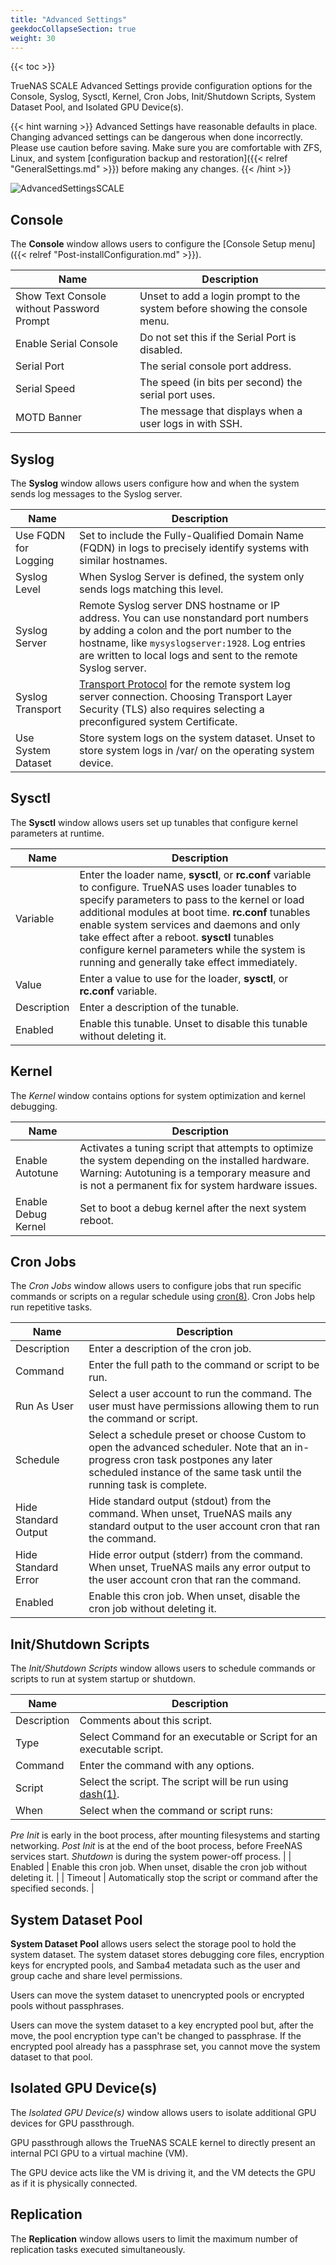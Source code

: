 ```yaml
---
title: "Advanced Settings"
geekdocCollapseSection: true
weight: 30
---
```


{{< toc >}}

TrueNAS SCALE Advanced Settings provide configuration options for the Console, Syslog, Sysctl, Kernel, Cron Jobs, Init/Shutdown Scripts, System Dataset Pool, and Isolated GPU Device(s).

{{< hint warning >}} 
Advanced Settings have reasonable defaults in place. Changing advanced settings can be dangerous when done incorrectly. Please use caution before saving. Make sure you are comfortable with ZFS, Linux, and system [configuration backup and restoration]({{< relref "GeneralSettings.md" >}}) before making any changes. 
{{< /hint >}}

![AdvancedSettingsSCALE](/images/SCALE/AdvancedSettingsSCALE.png "SCALE Advanced Settings Screen")

## Console

The **Console** window allows users to configure the [Console Setup menu]({{< relref "Post-installConfiguration.md" >}}).

| Name | Description |
|------|-------------|
| Show Text Console without Password Prompt | Unset to add a login prompt to the system before showing the console menu. |
| Enable Serial Console | Do not set this if the Serial Port is disabled. |
| Serial Port | The serial console port address. |
| Serial Speed | The speed (in bits per second) the serial port uses. |
| MOTD Banner | The message that displays when a user logs in with SSH. |

## Syslog

The **Syslog** window allows users configure how and when the system sends log messages to the Syslog server.

| Name | Description |
|------|-------------|
| Use FQDN for Logging | Set to include the Fully-Qualified Domain Name (FQDN) in logs to precisely identify systems with similar hostnames. |
| Syslog Level | When Syslog Server is defined, the system only sends logs matching this level. |
| Syslog Server | Remote Syslog server DNS hostname or IP address. You can use nonstandard port numbers by adding a colon and the port number to the hostname, like `mysyslogserver:1928`. Log entries are written to local logs and sent to the remote Syslog server. |
| Syslog Transport | [Transport Protocol](https://tools.ietf.org/html/rfc8095) for the remote system log server connection. Choosing Transport Layer Security (TLS) also requires selecting a preconfigured system Certificate. |
| Use System Dataset | Store system logs on the system dataset. Unset to store system logs in /var/ on the operating system device. |

## Sysctl

The **Sysctl** window allows users set up tunables that configure kernel parameters at runtime.

| Name | Description |
|------|-------------|
| Variable | Enter the loader name, **sysctl**, or **rc.conf** variable to configure. TrueNAS uses loader tunables to specify parameters to pass to the kernel or load additional modules at boot time. **rc.conf** tunables enable system services and daemons and only take effect after a reboot. **sysctl** tunables configure kernel parameters while the system is running and generally take effect immediately. |
| Value | Enter a value to use for the loader, **sysctl**, or **rc.conf** variable. |
| Description | Enter a description of the tunable. |
| Enabled | Enable this tunable. Unset to disable this tunable without deleting it. |

## Kernel

The *Kernel* window contains options for system optimization and kernel debugging.

| Name | Description |
|------|-------------|
| Enable Autotune | Activates a tuning script that attempts to optimize the system depending on the installed hardware. Warning: Autotuning is a temporary measure and is not a permanent fix for system hardware issues. |
| Enable Debug Kernel | Set to boot a debug kernel after the next system reboot. |

## Cron Jobs

The *Cron Jobs* window allows users to configure jobs that run specific commands or scripts on a regular schedule using [cron(8)](https://manpages.debian.org/testing/cron/cron.8.en.html "Cron Man Page"). Cron Jobs help run repetitive tasks.

| Name | Description |
|------|-------------|
| Description | Enter a description of the cron job. |
| Command | Enter the full path to the command or script to be run. |
| Run As User | Select a user account to run the command. The user must have permissions allowing them to run the command or script. |
| Schedule | Select a schedule preset or choose Custom to open the advanced scheduler. Note that an in-progress cron task postpones any later scheduled instance of the same task until the running task is complete. |
| Hide Standard Output | Hide standard output (stdout) from the command. When unset, TrueNAS mails any standard output to the user account cron that ran the command. |
| Hide Standard Error | Hide error output (stderr) from the command. When unset, TrueNAS mails any error output to the user account cron that ran the command. |
| Enabled | Enable this cron job. When unset, disable the cron job without deleting it. |

## Init/Shutdown Scripts

The *Init/Shutdown Scripts* window allows users to schedule commands or scripts to run at system startup or shutdown. 

| Name | Description |
|------|-------------|
| Description | Comments about this script. |
| Type | Select Command for an executable or Script for an executable script. |
| Command | Enter the command with any options. |
| Script | Select the script. The script will be run using [dash(1)](https://manpages.debian.org/testing/dash/sh.1.en.html "dash(1) Page"). |
| When | Select when the command or script runs:
*Pre Init* is early in the boot process, after mounting filesystems and starting networking.
*Post Init* is at the end of the boot process, before FreeNAS services start.
*Shutdown* is during the system power-off process. |
| Enabled | Enable this cron job. When unset, disable the cron job without deleting it. |
| Timeout | Automatically stop the script or command after the specified seconds. |

## System Dataset Pool

**System Dataset Pool** allows users select the storage pool to hold the system dataset. The system dataset stores debugging core files, encryption keys for encrypted pools, and Samba4 metadata such as the user and group cache and share level permissions.

Users can move the system dataset to unencrypted pools or encrypted pools without passphrases.

Users can move the system dataset to a key encrypted pool but, after the move, the pool encryption type can't be changed to passphrase. If the encrypted pool already has a passphrase set, you cannot move the system dataset to that pool.

## Isolated GPU Device(s)

The *Isolated GPU Device(s)* window allows users to isolate additional GPU devices for GPU passthrough.

GPU passthrough allows the TrueNAS SCALE kernel to directly present an internal PCI GPU to a virtual machine (VM).

The GPU device acts like the VM is driving it, and the VM detects the GPU as if it is physically connected.

## Replication
The **Replication** window allows users to limit the maximum number of replication tasks executed simultaneously.
